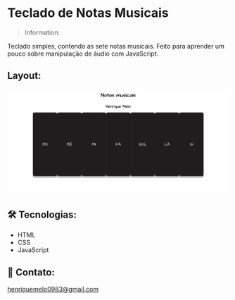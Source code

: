 # Teclado de Notas Musicais

> Information:

Teclado simples, contendo as sete notas musicais. Feito para aprender um pouco sobre manipulação de áudio com JavaScript.

## Layout:

![preview](preview-layout.png)

## 🛠 Tecnologias:

- HTML
- CSS
- JavaScript

## 📲 Contato:

henriquemelo0983@gmail.com